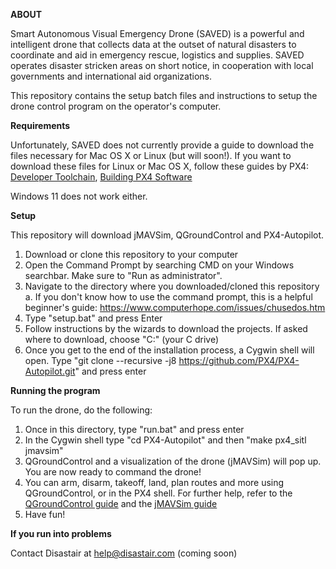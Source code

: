**ABOUT**

Smart Autonomous Visual Emergency Drone (SAVED) is a powerful and intelligent drone that collects data at the outset of natural disasters to coordinate and aid in emergency rescue, logistics and supplies. SAVED operates disaster stricken areas on short notice, in cooperation with local governments and international aid organizations.

This repository contains the setup batch files and instructions to setup the drone control program on the operator's computer.

**Requirements**

Unfortunately, SAVED does not currently provide a guide to download the files necessary for Mac OS X or Linux (but will soon!). If you want to download these files for Linux or Mac OS X, follow these guides by PX4: <a href="https://docs.px4.io/master/en/dev_setup/dev_env.html" target="_blank">Developer Toolchain</a>, <a href="https://docs.px4.io/master/en/dev_setup/building_px4.html" target="_blank">Building PX4 Software</a>

Windows 11 does not work either.

**Setup**

This repository will download jMAVSim, QGroundControl and PX4-Autopilot.

1. Download or clone this repository to your computer
2. Open the Command Prompt by searching CMD on your Windows searchbar. Make sure to "Run as administrator".
3. Navigate to the directory where you downloaded/cloned this repository
    a. If you don't know how to use the command prompt, this is a helpful beginner's guide: https://www.computerhope.com/issues/chusedos.htm
4. Type "setup.bat" and press Enter
5. Follow instructions by the wizards to download the projects. If asked where to download, choose "C:\" (your C drive)
6. Once you get to the end of the installation process, a Cygwin shell will open. Type "git clone --recursive -j8 https://github.com/PX4/PX4-Autopilot.git" and press enter

**Running the program**

To run the drone, do the following:

1. Once in this directory, type "run.bat" and press enter
2. In the Cygwin shell type "cd PX4-Autopilot" and then "make px4_sitl jmavsim"
3. QGroundControl and a visualization of the drone (jMAVSim) will pop up. You are now ready to command the drone!
4. You can arm, disarm, takeoff, land, plan routes and more using QGroundControl, or in the PX4 shell. For further help, refer to the <a href="https://docs.qgroundcontrol.com/master/en/index.html" target="_blank">QGroundControl guide</a> and the <a href="https://github.com/px4/jMAVSim" target="_blank">jMAVSim guide</a>
5. Have fun!

**If you run into problems**

Contact Disastair at help@disastair.com (coming soon)
